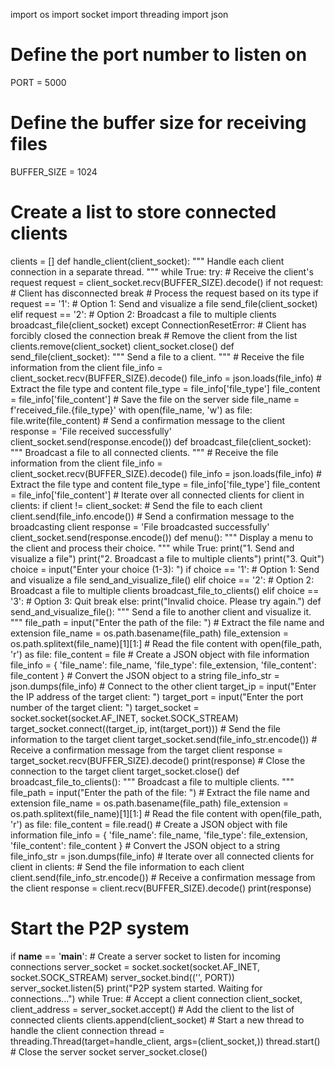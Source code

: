 import os
import socket
import threading
import json
# Define the port number to listen on
PORT = 5000
# Define the buffer size for receiving files
BUFFER_SIZE = 1024
# Create a list to store connected clients
clients = []
def handle_client(client_socket):
    """
    Handle each client connection in a separate thread.
    """
    while True:
        try:
            # Receive the client's request
            request = client_socket.recv(BUFFER_SIZE).decode()
            if not request:
                # Client has disconnected
                break
            # Process the request based on its type
            if request == '1':
                # Option 1: Send and visualize a file
                send_file(client_socket)
            elif request == '2':
                # Option 2: Broadcast a file to multiple clients
                broadcast_file(client_socket)
        except ConnectionResetError:
            # Client has forcibly closed the connection
            break
    # Remove the client from the list
    clients.remove(client_socket)
    client_socket.close()
def send_file(client_socket):
    """
    Send a file to a client.
    """
    # Receive the file information from the client
    file_info = client_socket.recv(BUFFER_SIZE).decode()
    file_info = json.loads(file_info)
    # Extract the file type and content
    file_type = file_info['file_type']
    file_content = file_info['file_content']
    # Save the file on the server side
    file_name = f'received_file.{file_type}'
    with open(file_name, 'w') as file:
        file.write(file_content)
    # Send a confirmation message to the client
    response = 'File received successfully'
    client_socket.send(response.encode())
def broadcast_file(client_socket):
    """
    Broadcast a file to all connected clients.
    """
    # Receive the file information from the client
    file_info = client_socket.recv(BUFFER_SIZE).decode()
    file_info = json.loads(file_info)
    # Extract the file type and content
    file_type = file_info['file_type']
    file_content = file_info['file_content']
    # Iterate over all connected clients
    for client in clients:
        if client != client_socket:
            # Send the file to each client
            client.send(file_info.encode())
    # Send a confirmation message to the broadcasting client
    response = 'File broadcasted successfully'
    client_socket.send(response.encode())
def menu():
    """
    Display a menu to the client and process their choice.
    """
    while True:
        print("1. Send and visualize a file")
        print("2. Broadcast a file to multiple clients")
        print("3. Quit")
        choice = input("Enter your choice (1-3): ")
        if choice == '1':
            # Option 1: Send and visualize a file
            send_and_visualize_file()
        elif choice == '2':
            # Option 2: Broadcast a file to multiple clients 
            broadcast_file_to_clients()
        elif choice == '3':
            # Option 3: Quit
            break
        else:
            print("Invalid choice. Please try again.")
def send_and_visualize_file():
    """
    Send a file to another client and visualize it.
    """
    file_path = input("Enter the path of the file: ")
    # Extract the file name and extension
    file_name = os.path.basename(file_path)
    file_extension = os.path.splitext(file_name)[1][1:]
    # Read the file content
    with open(file_path, 'r') as file:
        file_content = file
        # Create a JSON object with file information
        file_info = {
            'file_name': file_name,
            'file_type': file_extension,
            'file_content': file_content
        }
        # Convert the JSON object to a string
        file_info_str = json.dumps(file_info)
        # Connect to the other client
        target_ip = input("Enter the IP address of the target client: ")
        target_port = input("Enter the port number of the target client: ")
        target_socket = socket.socket(socket.AF_INET, socket.SOCK_STREAM)
        target_socket.connect((target_ip, int(target_port)))
        # Send the file information to the target client
      target_socket.send(file_info_str.encode())
        # Receive a confirmation message from the target client
        response = target_socket.recv(BUFFER_SIZE).decode()
        print(response)
        # Close the connection to the target client
        target_socket.close()
def broadcast_file_to_clients():
    """
    Broadcast a file to multiple clients.
    """
    file_path = input("Enter the path of the file: ")
    # Extract the file name and extension
    file_name = os.path.basename(file_path)
    file_extension = os.path.splitext(file_name)[1][1:]
    # Read the file content
    with open(file_path, 'r') as file:
        file_content = file.read()
    # Create a JSON object with file information
    file_info = {
        'file_name': file_name,
        'file_type': file_extension,
        'file_content': file_content
    }
    # Convert the JSON object to a string
    file_info_str = json.dumps(file_info)
    # Iterate over all connected clients
    for client in clients:
        # Send the file information to each client
        client.send(file_info_str.encode())
        # Receive a confirmation message from the client
        response = client.recv(BUFFER_SIZE).decode()
        print(response)
# Start the P2P system
if __name__ == '__main__':
    # Create a server socket to listen for incoming connections
    server_socket = socket.socket(socket.AF_INET, socket.SOCK_STREAM)
    server_socket.bind(('', PORT))
    server_socket.listen(5)
    print("P2P system started. Waiting for connections...")
    while True:
        # Accept a client connection
        client_socket, client_address = server_socket.accept()
        # Add the client to the list of connected clients
        clients.append(client_socket)
        # Start a new thread to handle the client connection
        thread = threading.Thread(target=handle_client, args=(client_socket,))
        thread.start()
    # Close the server socket
    server_socket.close()
